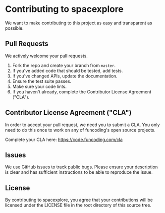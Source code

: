 # Contributing to spacexplore
We want to make contributing to this project as easy and transparent as
possible.

## Pull Requests
We actively welcome your pull requests.

1. Fork the repo and create your branch from `master`.
2. If you've added code that should be tested, add tests.
3. If you've changed APIs, update the documentation.
4. Ensure the test suite passes.
5. Make sure your code lints.
6. If you haven't already, complete the Contributor License Agreement ("CLA").

## Contributor License Agreement ("CLA")
In order to accept your pull request, we need you to submit a CLA. You only need
to do this once to work on any of funcoding's open source projects.

Complete your CLA here: <https://code.funcoding.com/cla>

## Issues
We use GitHub issues to track public bugs. Please ensure your description is
clear and has sufficient instructions to be able to reproduce the issue.

## License
By contributing to spacexplore, you agree that your contributions will be licensed
under the LICENSE file in the root directory of this source tree.
